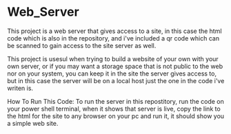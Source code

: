 # Web_Server
This project is a web server that gives access to a site, in this case the html code which is 
also in the repository, and i've included a qr code which can be scanned to gain access to the 
site server as well.

This project is usesul when trying to build a website of your own with your own server, or if 
you may want a storage space that is not public to the web nor on your system, you can keep it
in the site the server gives access to, but in this case the server will be on a local host just 
the one in the code i've writen is.

How To Run This Code:
To run the server in this repostitory, run the code on your power shell terminal, when 
it shows that server is live, copy the link to the html for the site to any browser on your pc and 
run it, it should show you a simple web site.
